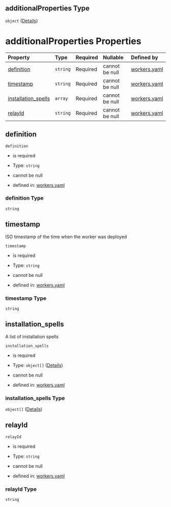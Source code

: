 ## additionalProperties Type

`object` ([Details](workers-properties-hosts-additionalproperties.md))

# additionalProperties Properties

| Property                                     | Type     | Required | Nullable       | Defined by                                                                                                                                                                                                       |
| :------------------------------------------- | :------- | :------- | :------------- | :--------------------------------------------------------------------------------------------------------------------------------------------------------------------------------------------------------------- |
| [definition](#definition)                    | `string` | Required | cannot be null | [workers.yaml](workers-properties-hosts-additionalproperties-properties-definition.md "https://fluence.dev/schemas/workers.yaml#/properties/hosts/additionalProperties/properties/definition")                   |
| [timestamp](#timestamp)                      | `string` | Required | cannot be null | [workers.yaml](workers-properties-hosts-additionalproperties-properties-timestamp.md "https://fluence.dev/schemas/workers.yaml#/properties/hosts/additionalProperties/properties/timestamp")                     |
| [installation\_spells](#installation_spells) | `array`  | Required | cannot be null | [workers.yaml](workers-properties-hosts-additionalproperties-properties-installation_spells.md "https://fluence.dev/schemas/workers.yaml#/properties/hosts/additionalProperties/properties/installation_spells") |
| [relayId](#relayid)                          | `string` | Required | cannot be null | [workers.yaml](workers-properties-hosts-additionalproperties-properties-relayid.md "https://fluence.dev/schemas/workers.yaml#/properties/hosts/additionalProperties/properties/relayId")                         |

## definition



`definition`

*   is required

*   Type: `string`

*   cannot be null

*   defined in: [workers.yaml](workers-properties-hosts-additionalproperties-properties-definition.md "https://fluence.dev/schemas/workers.yaml#/properties/hosts/additionalProperties/properties/definition")

### definition Type

`string`

## timestamp

ISO timestamp of the time when the worker was deployed

`timestamp`

*   is required

*   Type: `string`

*   cannot be null

*   defined in: [workers.yaml](workers-properties-hosts-additionalproperties-properties-timestamp.md "https://fluence.dev/schemas/workers.yaml#/properties/hosts/additionalProperties/properties/timestamp")

### timestamp Type

`string`

## installation\_spells

A list of installation spells

`installation_spells`

*   is required

*   Type: `object[]` ([Details](workers-properties-hosts-additionalproperties-properties-installation_spells-items.md))

*   cannot be null

*   defined in: [workers.yaml](workers-properties-hosts-additionalproperties-properties-installation_spells.md "https://fluence.dev/schemas/workers.yaml#/properties/hosts/additionalProperties/properties/installation_spells")

### installation\_spells Type

`object[]` ([Details](workers-properties-hosts-additionalproperties-properties-installation_spells-items.md))

## relayId



`relayId`

*   is required

*   Type: `string`

*   cannot be null

*   defined in: [workers.yaml](workers-properties-hosts-additionalproperties-properties-relayid.md "https://fluence.dev/schemas/workers.yaml#/properties/hosts/additionalProperties/properties/relayId")

### relayId Type

`string`
